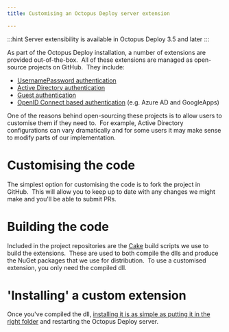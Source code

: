 ```yaml
---
title: Customising an Octopus Deploy server extension

---
```



:::hint
Server extensibility is available in Octopus Deploy 3.5 and later
:::


As part of the Octopus Deploy installation, a number of extensions are provided out-of-the-box.  All of these extensions are managed as open-source projects on GitHub.  They include:

- [UsernamePassword authentication](https://github.com/OctopusDeploy/UsernamePasswordAuthenticationProvider)
- [Active Directory authentication](https://github.com/OctopusDeploy/DirectoryServicesAuthenticationProvider)
- [Guest authentication](https://github.com/OctopusDeploy/GuestAuthenticationProvider)
- [OpenID Connect based authentication](https://github.com/OctopusDeploy/OpenIDConnectAuthenticationProviders) (e.g. Azure AD and GoogleApps)



One of the reasons behind open-sourcing these projects is to allow users to customise them if they need to.  For example, Active Directory configurations can vary dramatically and for some users it may make sense to modify parts of our implementation.

# Customising the code


The simplest option for customising the code is to fork the project in GitHub.  This will allow you to keep up to date with any changes we might make and you'll be able to submit PRs.

# Building the code


Included in the project repositories are the [Cake](http://cakebuild.net/) build scripts we use to build the extensions.  These are used to both compile the dlls and produce the NuGet packages that we use for distribution.  To use a customised extension, you only need the compiled dll.

# 'Installing' a custom extension


Once you've compiled the dll, [installing it is as simple as putting it in the right folder](/docs/home/guides/server-extensibility/installing-a-custom-server-extension.md) and restarting the Octopus Deploy server.
